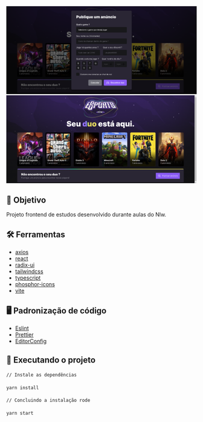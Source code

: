 <div align="center">
	<img src="src/assets/exec-01.png" width="700" alt="exec-01"/>
  <img src="src/assets/exec-02.png" width="700" alt="exec-02"/>
</div>

## :dart: Objetivo

Projeto frontend de estudos desenvolvido durante aulas do Nlw.

## :hammer_and_wrench: Ferramentas

- [axios](https://axios-http.com/ptbr/docs/intro)
- [react](https://pt-br.reactjs.org/)
- [radix-ui](https://www.radix-ui.com/)
- [tailwindcss](https://tailwindcss.com/)
- [typescript](https://www.typescriptlang.org/)
- [phosphor-icons](https://phosphoricons.com/)
- [vite](https://vitejs.dev/)

## :desktop_computer: Padronização de código

- [Eslint](https://eslint.org/)
- [Prettier](https://prettier.io/)
- [EditorConfig](https://editorconfig.org/)

## :rocket: Executando o projeto

```bash
// Instale as dependências

yarn install

// Concluindo a instalação rode

yarn start
```
